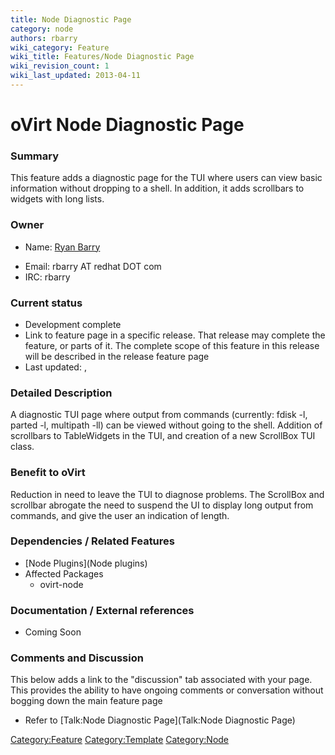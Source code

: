 ```yaml
---
title: Node Diagnostic Page
category: node
authors: rbarry
wiki_category: Feature
wiki_title: Features/Node Diagnostic Page
wiki_revision_count: 1
wiki_last_updated: 2013-04-11
---
```


# oVirt Node Diagnostic Page

### Summary

This feature adds a diagnostic page for the TUI where users can view basic information without dropping to a shell. In addition, it adds scrollbars to widgets with long lists.

### Owner

*   Name: [ Ryan Barry](User:rbarry)

<!-- -->

*   Email: rbarry AT redhat DOT com
*   IRC: rbarry

### Current status

*   Development complete
*   Link to feature page in a specific release. That release may complete the feature, or parts of it. The complete scope of this feature in this release will be described in the release feature page
*   Last updated: ,

### Detailed Description

A diagnostic TUI page where output from commands (currently: fdisk -l, parted -l, multipath -ll) can be viewed without going to the shell. Addition of scrollbars to TableWidgets in the TUI, and creation of a new ScrollBox TUI class.

### Benefit to oVirt

Reduction in need to leave the TUI to diagnose problems. The ScrollBox and scrollbar abrogate the need to suspend the UI to display long output from commands, and give the user an indication of length.

### Dependencies / Related Features

*   [Node Plugins](Node plugins)
*   Affected Packages
    -   ovirt-node

### Documentation / External references

*   Coming Soon

### Comments and Discussion

This below adds a link to the "discussion" tab associated with your page. This provides the ability to have ongoing comments or conversation without bogging down the main feature page

*   Refer to [Talk:Node Diagnostic Page](Talk:Node Diagnostic Page)

<Category:Feature> <Category:Template> <Category:Node>
